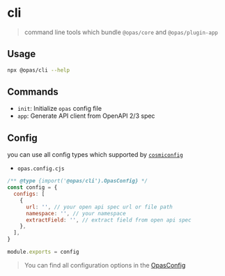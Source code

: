 # cli

> command line tools which bundle `@opas/core` and `@opas/plugin-app`

## Usage

```bash
npx @opas/cli --help
```

## Commands

- `init`: Initialize `opas` config file
- `app`: Generate API client from OpenAPI 2/3 spec

## Config

you can use all config types which supported by [`cosmiconfig`](https://github.com/cosmiconfig/cosmiconfig)

- `opas.config.cjs`

```javascript
/** @type {import('@opas/cli').OpasConfig} */
const config = {
  configs: [
    {
      url: '', // your open api spec url or file path
      namespace: '', // your namespace
      extractField: '', // extract field from open api spec
    },
  ],
}

module.exports = config
```

> You can find all configuration options in the [OpasConfig](./src/types.ts)
